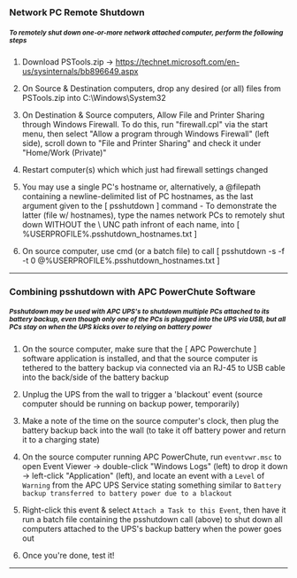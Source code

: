 <h3>Network PC Remote Shutdown</h3>
<h5><sub>To remotely shut down one-or-more network attached computer, perform the following steps</sub></h5>

1. Download PSTools.zip -> https://technet.microsoft.com/en-us/sysinternals/bb896649.aspx

2. On Source & Destination computers, drop any desired (or all) files from PSTools.zip into C:\Windows\System32

3. On Destination & Source computers, Allow File and Printer Sharing through Windows Firewall. To do this, run "firewall.cpl" via the start menu, then select "Allow a program through Windows Firewall" (left side), scroll down to "File and Printer Sharing" and check it under "Home/Work (Private)"

4. Restart computer(s) which which just had firewall settings changed

5. You may use a single PC's hostname or, alternatively, a @filepath containing a newline-delimited list of PC hostnames, as the last argument given to the [ psshutdown ] command - To demonstrate the latter (file w/ hostnames), type the names network PCs to remotely shut down WITHOUT the \\ UNC path infront of each name, into [ %USERPROFILE%\.psshutdown_hostnames.txt ]

6. On source computer, use cmd (or a batch file) to call [ psshutdown -s -f -t 0 @%USERPROFILE%\.psshutdown_hostnames.txt ]
<hr />

<h3>Combining psshutdown with APC PowerChute Software</h3>
<h5><sub>Psshutdown may be used with APC UPS's to shutdown multiple PCs attached to its battery backup, even though only one of the PCs is plugged into the UPS via USB, but all PCs stay on when the UPS kicks over to relying on battery power</sub></h5>

1. On the source computer, make sure that the [ APC Powerchute ] software application is installed, and that the source computer is tethered to the battery backup via connected via an RJ-45 to USB cable into the back/side of the battery backup

2. Unplug the UPS from the wall to trigger a 'blackout' event (source computer should be running on backup power, temporarily)

3. Make a note of the time on the source computer's clock, then plug the battery backup back into the wall (to take it off battery power and return it to a charging state)

4. On the source computer running APC PowerChute, run ```eventvwr.msc``` to open Event Viewer -> double-click "Windows Logs" (left) to drop it down -> left-click "Application" (left), and locate an event with a ```Level``` of ```Warning``` from the APC UPS Service stating something similar to ```Battery backup transferred to battery power due to a blackout```

5. Right-click this event & select ```Attach a Task to this Event```, then have it run a batch file containing the psshutdown call (above) to shut down all computers attached to the UPS's backup battery when the power goes out

6. Once you're done, test it!

<hr />
